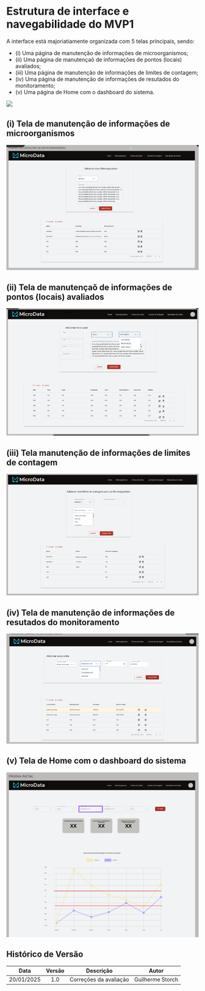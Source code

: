 # Estrutura de interface e navegabilidade do MVP1

A interface está majoriatiamente organizada com 5 telas principais, sendo:

- (i) Uma página de manutenção de informações de microorganismos;
- (ii) Uma página de manutençaõ de informações de pontos (locais) avaliados;
- (iii) Uma página de manutenção de informações de limites de contagem;
- (iv) Uma página de manutenção de informações de resutados do monitoramento;
- (v) Uma página de Home com o dashboard do sistema.

![](../assets/prototipo/1%20-%20PROTÓTIPO%20NAVEGAVEL.png)

## (i) Tela de manutenção de informações de microorganismos

![](../assets/prototipo/2%20-%20TELA%20MICROORGANISMOS.png)

## (ii) Tela de manutençaõ de informações de pontos (locais) avaliados

![](../assets/prototipo/3%20-%20TELA%20DE%20PONTOS%20AVALIADOS.png)

## (iii) Tela manutenção de informações de limites de contagem

![](../assets/prototipo/4%20-%20TELA%20LIMITE%20DE%20CONTAGEM.png)

## (iv) Tela de manutenção de informações de resutados do monitoramento

![](../assets/prototipo/5%20-%20TELA%20RESULTADOS%20DO%20MONITORAMENTO.png)

## (v) Tela de Home com o dashboard do sistema

![](../assets/prototipo/6%20-%20DASHBOARD.png)

##  Histórico de Versão

| **Data** | **Versão** | **Descrição** | **Autor** |
| :------: | :--------: | :----------:  | :-------: |
| 20/01/2025 | 1.0| Correções da avaliação | Guilherme Storch |